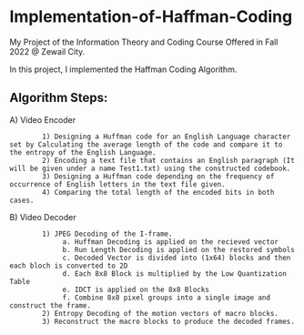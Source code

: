 # Implementation-of-Haffman-Coding

My Project of the Information Theory and Coding Course Offered in Fall 2022 @ Zewail City.

In this project, I implemented the Haffman Coding Algorithm.


## Algorithm Steps:

A) Video Encoder 

            1) Designing a Huffman code for an English Language character set by Calculating the average length of the code and compare it to the entropy of the English Language.
            2) Encoding a text file that contains an English paragraph (It will be given under a name Test1.txt) using the constructed codebook. 
            3) Designing a Huffman code depending on the frequency of occurrence of English letters in the text file given.  
            4) Comparing the total length of the encoded bits in both cases. 


B) Video Decoder 

            1) JPEG Decoding of the I-frame. 
                 a. Huffman Decoding is applied on the recieved vector   
                 b. Run Length Decoding is applied on the restored symbols 
                 c. Decoded Vector is divided into (1x64) blocks and then each bloch is converted to 2D 
                 d. Each 8x8 Block is multiplied by the Low Quantization Table 
                 e. IDCT is applied on the 8x8 Blocks 
                 f. Combine 8x8 pixel groups into a single image and construct the frame.
            2) Entropy Decoding of the motion vectors of macro blocks. 
            3) Reconstruct the macro blocks to produce the decoded frames. 
